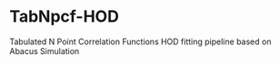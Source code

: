 # TabNpcf-HOD

Tabulated N Point Correlation Functions HOD fitting pipeline based on Abacus Simulation
